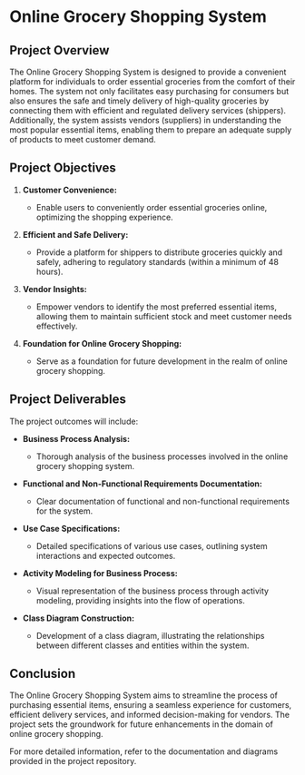 # Online Grocery Shopping System

## Project Overview

The Online Grocery Shopping System is designed to provide a convenient platform for individuals to order essential groceries from the comfort of their homes. The system not only facilitates easy purchasing for consumers but also ensures the safe and timely delivery of high-quality groceries by connecting them with efficient and regulated delivery services (shippers). Additionally, the system assists vendors (suppliers) in understanding the most popular essential items, enabling them to prepare an adequate supply of products to meet customer demand.

## Project Objectives

1. **Customer Convenience:**
   - Enable users to conveniently order essential groceries online, optimizing the shopping experience.

2. **Efficient and Safe Delivery:**
   - Provide a platform for shippers to distribute groceries quickly and safely, adhering to regulatory standards (within a minimum of 48 hours).

3. **Vendor Insights:**
   - Empower vendors to identify the most preferred essential items, allowing them to maintain sufficient stock and meet customer needs effectively.

4. **Foundation for Online Grocery Shopping:**
   - Serve as a foundation for future development in the realm of online grocery shopping.

## Project Deliverables

The project outcomes will include:

- **Business Process Analysis:**
  - Thorough analysis of the business processes involved in the online grocery shopping system.

- **Functional and Non-Functional Requirements Documentation:**
  - Clear documentation of functional and non-functional requirements for the system.

- **Use Case Specifications:**
  - Detailed specifications of various use cases, outlining system interactions and expected outcomes.

- **Activity Modeling for Business Process:**
  - Visual representation of the business process through activity modeling, providing insights into the flow of operations.

- **Class Diagram Construction:**
  - Development of a class diagram, illustrating the relationships between different classes and entities within the system.

## Conclusion

The Online Grocery Shopping System aims to streamline the process of purchasing essential items, ensuring a seamless experience for customers, efficient delivery services, and informed decision-making for vendors. The project sets the groundwork for future enhancements in the domain of online grocery shopping.

For more detailed information, refer to the documentation and diagrams provided in the project repository.
